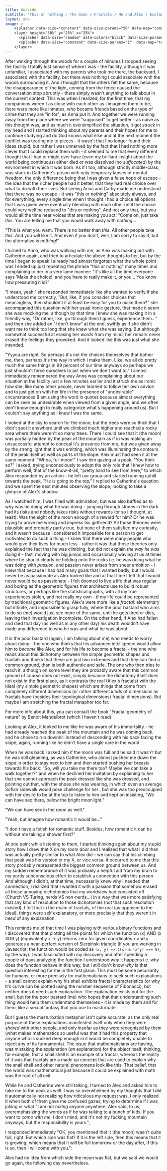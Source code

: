 ```yaml
---
title: Outside
subtitle: 'This or nothing / The moon / Fractals / Me and Alex / Explanations / Is the world mathematical'
layout: one
image: >
    <splasher data-size="constant" data-size-params="50" data-map="constant" data-params="2000"></splasher>
    <layer height="50%" y="25%" x="25%">
      <splasher data-size="random" data-colors="black" data-size-params="5"  data-map="triangles" data-params="3"></splasher>
      <splasher data-size="constant" data-size-params="1"  data-map="triangles" data-params="3"></splasher>
    </layer>
---
```




After walking through the woods for a couple of minutes I stopped seeing the facility I totally lost sense of where I was - the facility, although it was unfamiliar, I associated with my parents who took me there, the backyard, I associated with the facility, but there was nothing I could associate with the woods surrounding it. And I thought that the others felt the same, because the disappearance of the light, coming from the fence caused the conversation stop abruptly - there simply wasn't anything to talk about in the current context. This was when I realized, for the first time, that my companions weren't as close with each other as I imagined them to be, there were more like inmates, who became friends based on the type of crime that they are "in for", as Anna put it. And together we were running away from the place where we were "supposed" to get better - as naive as this thought was, and as much it oversimplified the situation, it got struck in my head and I started thinking about my parents and their hopes for me to continue studying and do God knows what else and at the next moment the conflict was tearing me to pieces - it wasn't that I no longer found their ideas stupid, but rather I was unnerved by the fact that I had nothing more clever that I could replace them with - it seemed to me that every different thought that I had or might ever have (even my brilliant insight about the world being continuous) either died or was dissolved (no *suffocated*) by the environment in which it was born. As if I too, although strictly middle-class, was stuck in Catherine's prison with only temporary lapses of mental freedom, the only difference being that I was given a false hope of escape - the idea that the richer people had it better, that they had real choice over what to do with their lives. But seeing Anna and Cathy made me understand that there was no escape - it was "this or nothing" absolutely always, and for everything, every single time when I thought I had a choice all options that I was given were eventually blending with each other until the choice could very well be reduced to "this or nothing". And not only that, but you would all the time hear voices that are making you act: "Come on, just take *this*. You are telling me that you would walk away with *nothing*...

"This is what you want. There is no better than *this*. All other people take *this*. And you will like it. And even if you don't, well, I am sorry to say it, but the alternative is *nothing*!" 

I turned to Anna, who was walking with me, as Alex was making out with Catherine again, and tried to articulate the above thoughts to her, but by the time I began to speak I already had almost forgotten what the whole point was I ended up just repeating the phrase "this or nothing" many times and complaining to her in a very lame manner: <span class="voice-maxim">"It's like all the time everyone says 'Make the choice!' and you have to really make it, or you... You know how pressuring it is?" </span> 

 <span class="voice-anna">"I mean, yeah," </span>she responded immediately like she wanted to verify if she understood me correctly,  <span class="voice-anna">"But, like, if you consider choices that meaningless, then shouldn't it at least be easy for you to make them?" </span>she accompanied this question with her usual ironic gesture, that made it seem she was mocking me, although by that time I knew she was making it in a friendly way,  <span class="voice-anna">"Or rather, like, go through them I guess, experience them..." </span>and then she added an "I don't know" at the end, swiftly as if she didn't want me to think too long that she knew what she was saying. But although somewhat successful at erasing her *words* from my mind, her remark never erased the feelings they provoked. And it looked like this was just what she intended.

 <span class="voice-maxim">"Yyyou are right. So perhaps it's not the choices themselves that bother me, then, perhaps it's the way in which I make them. Like, we all do pretty much the same things in 99 percent of our time anyways so perhaps we just shouldn't force ourselves to act when we don't want to." </span>I almost immediately remembered the way Anna was complaining about our situation at the facility just a few minutes earlier and it struck me as ironic how she, like many other people, never learned to follow her own advice and to just get on with her life in the presence of "undesirable" circumstances (I am using the word in quotes because almost everything can be seen as undesirable when viewed from a given angle, and we often don't know enough to really categorize what's happening around us). But I couldn't say anything as I knew I was the same.

I looked at the sky to search for the moon, but the trees were so thick that I didn't spot it anywhere until we climbed much higher and reached a rocky area where there weren't so many trees. There I could see that it (the moon) was partially hidden by the peak of the mountain as if in was making an unsuccessful attempt to conceal it's presence from me, but was given away by the strong light that it was emitting, which was illuminating the contours of the peak itself as well as parts of the slope. Alex must had seen it at the same moment:  <span class="voice-alex">"Whoa, full moon!" </span> I saw him gazing at a peak,  <span class="voice-maxim">"You think so?" </span>I asked, trying unconsciously to adopt the only role that I knew how to perform well, that of the know-it-all,  <span class="voice-maxim">"pretty hard to see from here," </span>to which Alex responded by an action - he left our group and started running uphill towards the peak.  <span class="voice-maxim">"He is going to the top," </span>I replied to Catherine's question and we spent the next minutes observing the slope, looking to take a glimpse of Alex's shadow. 

As I watched him, I was filled with admiration, but was also baffled as to why was he doing what he was doing - jumping through stones in the dark had its risks and nobody takes risks without rewards (or so I thought, at least). Was the sight of the moon enough of a reward for him? Or he was trying to prove me wrong and impress his girlfriend? All those theories were plausible and probably partly true, but none of them satisfied my curiosity, and it wasn't because I considered it impossible for a person to get motivated to do such a thing - I knew that there were many people who would give their lives for much less - rather it was that those theories only explained the fact that he was climbing, but did not explain *the way he was doing it* - fast, moving with big jumps and occasionally waving at us at times where he should clearly be holding onto the rocks i.e. he was doing what he was doing with *passion*, and passion never arises from sheer ambition - I knew that because I had had many goals that I wanted badly, but I would never be as passionate as Alex looked like and at that time I felt that I would never would be as passionate - I felt doomed to live a life that was regular and boring as the geometric figures that architects use to build robust structures, or perhaps like the statistical graphs, with all my true experiences stolen, and not really my own - if my life could be represented by traditional geometric figures, Alex's were more like a *fractal*: elementary but infinite, and impossible to grasp fully, where the poor bastard who aims to do so (me) would just see more of the same, until he gets tired or dies, leaving their investigation incomplete. On the other hand, if Alex had fallen and died that day (as well as in any other day) his death wouldn't have made any difference to who he was and what he was about.

It is the poor bastard (again, I am talking about me) who needs to worry about dying - the one who thinks that his advanced intelligence would allow him to *become* like Alex, and for his life to become a fractal - the one who reads about this dichotomy between the simple geometric shapes and fractals and thinks that these are just two extremes and that they can find a common ground, than is both authentic and safe. The one who then tries to reach it, although on some level they are probably aware that this common ground of course does not exist, simply because the dichotomy itself does not exist in the first place, as it contrasts the real (Alex's fractals) with the ideal (my simple geometric shapes) which are things that come from completely different dimensions (or rather different *kinds* of dimensions as fractals have (besides their topological dimensions) fractal dimensions). But maybe I am stretching the fractal metaphor too far. 

For more info about this, you can consult the book "Fractal geometry of nature" by Benoit Mandelbrot (which I haven't read).

Looking at Alex, it looked to me like he was aware of his immortality - he had already reached the peak of the mountain and he was coming back, and he chose to run downhill instead of descending with his back facing the slope, again, running like he didn't have a single care in the world.

When he was back I asked him if the moon was full and he said it wasn't but he was still gleaming, as was Catherine, who almost pushed me down the slope in order to stay next to him and then started pushing her breasts towards his back:  <span class="voice-cathy">"So, will you take me there too? Maybe we can take a walk together?" </span>and when he declined her invitation by explaining to her that she cannot approach the peak dressed like she was dressed, and pointing out that, with the shoes she was wearing, in which even an average Sofian sidewalk would pose challenge for her , but she was too preoccupied with her desire to be at the top to listen to him and kept on insisting,  <span class="voice-cathy">"We can have sex there, below the bright moonlight." </span>

<span class="voice-alex">"We can have sex in the room as well." </span>

 <span class="voice-cathy">"Yeah, but imagine how romantic it would be..." </span>

 <span class="voice-alex">"I don't have a fetish for romantic stuff. Besides, how romantic it can be without me taking a shower first?"</span>

At one point while listening to them, I started thinking again about my stupid story how I drew that X on my room door and I realized that what I did then was actually pretty similar to what Alex did - we can say that his climbing that peak was his version or my X, or vice versa. It occurred to me that this story probably represented the biggest common ground between us. And my sudden remembrance of it was probably a helpful aid from my brain to my partly subconscious effort to establish a connection with this person. And although I didn't, at that time, necessarily knew why I needed that connection, I realized that I wanted it with a passion that somehow erased all those annoying dichotomies that my worldview had consisted off (Church VS Turing, nerds VS non-nerds...) in a way that was more satisfying that any kind of resolution to those dichotomies (not that such resolution existed). I felt that in the realm of fractals, of the real (as opposed to the ideal), things were self explanatory, or more precisely that they weren't in *need* of any explanation. 

This reminds me of that time I was playing with various binary functions and I discovered that that plotting all the points for which the function (x) AND (x XOR y) (equivalently x -> y) returns zero for given coordinates x and y  generates a near-perfect version of Sierpiński triangle (if you are working in Javascript, the function would be coded as `(x, y) =>(((x) & (x^y) === 0)`, by the way). I was fascinated with my discovery and after spending a couple of days analyzing the function I understood *why* it happens i.e. why does the function behave in this way, but I still don't know *why* is that question interesting for me in the first place. This must be some peculiarity for humans, or more precisely for mathematicians to seek such explanations - a snail cannot explain why his shell exhibits fractal characteristics (or why it's curve can be plotted using the number sequence of Fibonacci), but neither does it need such explanation. The explanation exists not for the snail, but for the poor bastard (me) who hopes that that understanding such thing would help them understand themselves - it is made by them and for them, like a sexual fantasy that you use to masturbate.

But I guess the masturbation metaphor isn't quite accurate, as the only real purpose of these explanations manifested itself only when they were *shared* with other people, and only insofar as they were recognized by them (what makes mathematics so useful was that it had this property that anyone who is sucked deep enough in it would be completely unable to reject any of its fundaments). The issue that mathematicians are having, was mistaking the explanation (*an* explanation) for the object itself, thinking, for example, that a snail shell is an example of a fractal, whereas the reality of it was that fractals are a made up concept that are used to explain why the snail shell and other natural phenomena look like this. That belief, that the world was mathematical just because it could be explained with math was the root of all evil.

While he and Catherine were still talking, I turned to Alex and asked him to take me to the peak as well. I was so overwhelmed by my thoughts that I did it automatically not realizing how ridiculous my request was, I only realized it when both of them gave me confused gazes, trying to determine if I was joking or what <span class="voice-alex"> "I am not *taking* anyone anywhere, Alex said, to us, overemphasizing the words  as if he was talking to a bunch of kids. If you want to *come with me*, I don't mind, and it's not my fucking mountain anyways, but the responsibility is yours."</span>,

I responded immediately <span class="voice-maxim"> "OK, you mentioned that it (the moon) wasn't quite full, right. But which side was flat? If it is the left side, then this means that it is growing, which means that it will be full tomorrow or the day after, if this is so, then I will come with you."</span>:

Alex had no idea from which side the moon was flat, but we said we would go again, the following day nevertheless.
